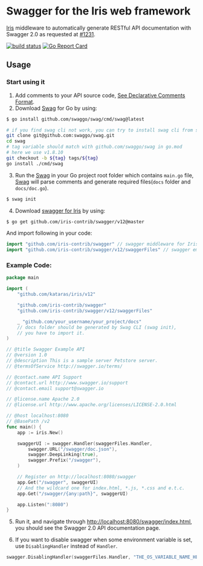 # Swagger for the Iris web framework

[Iris](https://github.com/kataras/iris) middleware to automatically generate RESTful API documentation with Swagger 2.0 as requested at [#1231](https://github.com/kataras/iris/issues/1231).

[![build status](https://img.shields.io/github/actions/workflow/status/iris-contrib/swagger/ci.yml?branch=master&style=for-the-badge)](https://github.com/iris-contrib/swagger/actions) 
[![Go Report Card](https://goreportcard.com/badge/github.com/iris-contrib/swagger?style=for-the-badge)](https://goreportcard.com/report/github.com/iris-contrib/swagger)

## Usage

### Start using it

1. Add comments to your API source code, [See Declarative Comments Format](https://swaggo.github.io/swaggo.io/declarative_comments_format/).
2. Download [Swag](https://github.com/swaggo/swag) for Go by using:

```sh
$ go install github.com/swaggo/swag/cmd/swag@latest

# if you find swag cli not work, you can try to install swag cli from source
git clone git@github.com:swaggo/swag.git
cd swag
# tag variable should match with github.com/swaggo/swag in go.mod
# here we use v1.8.10
git checkout -b ${tag} tags/${tag}
go install ./cmd/swag
```

3. Run the [Swag](https://github.com/swaggo/swag) in your Go project root folder which contains `main.go` file, [Swag](https://github.com/swaggo/swag) will parse comments and generate required files(`docs` folder and `docs/doc.go`).

```sh
$ swag init
```

4. Download [swagger for Iris](https://github.com/iris-contrib/swagger) by using:

```sh
$ go get github.com/iris-contrib/swagger/v12@master
```

And import following in your code:

```go
import "github.com/iris-contrib/swagger" // swagger middleware for Iris 
import "github.com/iris-contrib/swagger/v12/swaggerFiles" // swagger embed files

```

### Example Code:

```go
package main

import (
    "github.com/kataras/iris/v12"

    "github.com/iris-contrib/swagger"
    "github.com/iris-contrib/swagger/v12/swaggerFiles"

    _ "github.com/your_username/your_project/docs"
    // docs folder should be generated by Swag CLI (swag init),
    // you have to import it.
)

// @title Swagger Example API
// @version 1.0
// @description This is a sample server Petstore server.
// @termsOfService http://swagger.io/terms/

// @contact.name API Support
// @contact.url http://www.swagger.io/support
// @contact.email support@swagger.io

// @license.name Apache 2.0
// @license.url http://www.apache.org/licenses/LICENSE-2.0.html

// @host localhost:8080
// @BasePath /v2
func main() {
    app := iris.New()

    swaggerUI := swagger.Handler(swaggerFiles.Handler,
		swagger.URL("/swagger/doc.json"),
		swagger.DeepLinking(true),
		swagger.Prefix("/swagger"),
	)

    // Register on http://localhost:8080/swagger
    app.Get("/swagger", swaggerUI)
    // And the wildcard one for index.html, *.js, *.css and e.t.c.
    app.Get("/swagger/{any:path}", swaggerUI)

    app.Listen(":8080")
}
```

5. Run it, and navigate through <http://localhost:8080/swagger/index.html>, you should see the Swagger 2.0 API documentation page.

6. If you want to disable swagger when some environment variable is set, use `DisablingHandler` instead of `Handler`.

```go
swagger.DisablingHandler(swaggerFiles.Handler, "THE_OS_VARIABLE_NAME_HERE", config)
```
